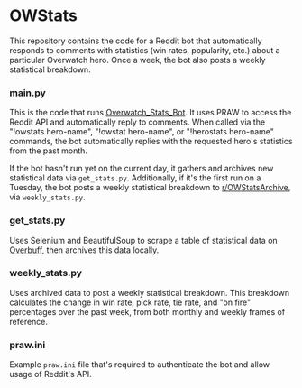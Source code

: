 # OWStats
This repository contains the code for a Reddit bot that automatically responds to comments with statistics (win rates, popularity, etc.) about a particular Overwatch hero.  Once a week, the bot also posts a weekly statistical breakdown.

### main.py
This is the code that runs [Overwatch_Stats_Bot](https://www.reddit.com/user/overwatch_stats_bot/posts/).  It uses PRAW to access the Reddit API and automatically reply to comments.  When called via the "!owstats  hero-name", "!owstat hero-name", or "!herostats hero-name" commands,  the bot automatically replies with the requested hero's statistics from the past month.

If the bot hasn't run yet on the current day, it gathers and archives new statistical data via `get_stats.py`.  Additionally, if it's the first run on a Tuesday, the bot posts a weekly statistical breakdown to [r/OWStatsArchive](https://www.reddit.com/r/OWStatsArchive/), via `weekly_stats.py`.

### get_stats.py
Uses Selenium and BeautifulSoup to scrape a table of statistical data on [Overbuff](https://www.overbuff.com/heroes), then archives this data locally.

### weekly_stats.py
Uses archived data to post a weekly statistical breakdown.  This breakdown calculates the change in win rate, pick rate, tie rate, and "on fire" percentages over the past week, from both monthly and weekly frames of reference.

### praw.ini
Example `praw.ini` file that's required to authenticate the bot and allow usage of Reddit's API.
